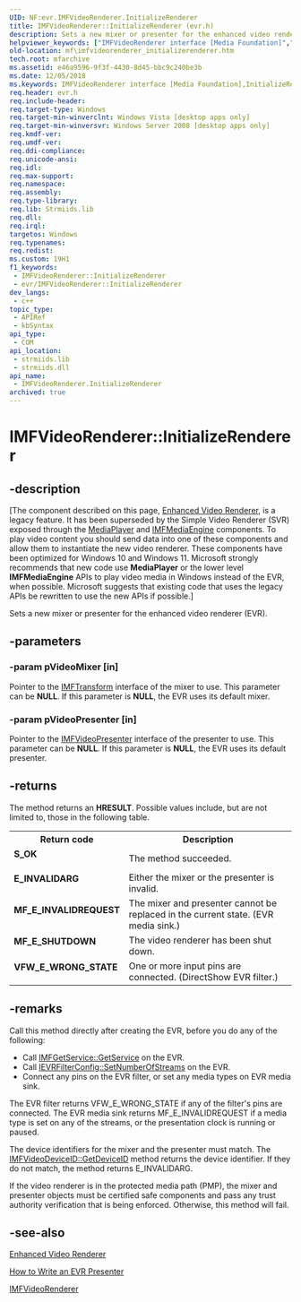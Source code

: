 ```yaml
---
UID: NF:evr.IMFVideoRenderer.InitializeRenderer
title: IMFVideoRenderer::InitializeRenderer (evr.h)
description: Sets a new mixer or presenter for the enhanced video renderer (EVR).
helpviewer_keywords: ["IMFVideoRenderer interface [Media Foundation]","InitializeRenderer method","IMFVideoRenderer.InitializeRenderer","IMFVideoRenderer::InitializeRenderer","InitializeRenderer","InitializeRenderer method [Media Foundation]","InitializeRenderer method [Media Foundation]","IMFVideoRenderer interface","e46a9596-9f3f-4430-8d45-bbc9c240be3b","evr/IMFVideoRenderer::InitializeRenderer","mf.imfvideorenderer_initializerenderer"]
old-location: mf\imfvideorenderer_initializerenderer.htm
tech.root: mfarchive
ms.assetid: e46a9596-9f3f-4430-8d45-bbc9c240be3b
ms.date: 12/05/2018
ms.keywords: IMFVideoRenderer interface [Media Foundation],InitializeRenderer method, IMFVideoRenderer.InitializeRenderer, IMFVideoRenderer::InitializeRenderer, InitializeRenderer, InitializeRenderer method [Media Foundation], InitializeRenderer method [Media Foundation],IMFVideoRenderer interface, e46a9596-9f3f-4430-8d45-bbc9c240be3b, evr/IMFVideoRenderer::InitializeRenderer, mf.imfvideorenderer_initializerenderer
req.header: evr.h
req.include-header: 
req.target-type: Windows
req.target-min-winverclnt: Windows Vista [desktop apps only]
req.target-min-winversvr: Windows Server 2008 [desktop apps only]
req.kmdf-ver: 
req.umdf-ver: 
req.ddi-compliance: 
req.unicode-ansi: 
req.idl: 
req.max-support: 
req.namespace: 
req.assembly: 
req.type-library: 
req.lib: Strmiids.lib
req.dll: 
req.irql: 
targetos: Windows
req.typenames: 
req.redist: 
ms.custom: 19H1
f1_keywords:
 - IMFVideoRenderer::InitializeRenderer
 - evr/IMFVideoRenderer::InitializeRenderer
dev_langs:
 - c++
topic_type:
 - APIRef
 - kbSyntax
api_type:
 - COM
api_location:
 - strmiids.lib
 - strmiids.dll
api_name:
 - IMFVideoRenderer.InitializeRenderer
archived: true
---
```


# IMFVideoRenderer::InitializeRenderer


## -description

[The component described on this page, [Enhanced Video Renderer](/windows/win32/medfound/enhanced-video-renderer), is a legacy feature. It has been superseded by the Simple Video Renderer (SVR) exposed through the [MediaPlayer](/uwp/api/windows.media.playback.mediaplayer) and [IMFMediaEngine](/windows/win32/api/mfmediaengine/nn-mfmediaengine-imfmediaengine) components. To play video content you should send data into one of these components and allow them to instantiate the new video renderer.  These components have been optimized for Windows 10 and Windows 11. Microsoft strongly recommends that new code use **MediaPlayer** or the lower level **IMFMediaEngine** APIs to play video media in Windows instead of the EVR, when possible. Microsoft suggests that existing code that uses the legacy APIs be rewritten to use the new APIs if possible.]

Sets a new mixer or presenter for the enhanced video renderer (EVR).

## -parameters

### -param pVideoMixer [in]

Pointer to the <a href="/windows/desktop/api/mftransform/nn-mftransform-imftransform">IMFTransform</a> interface of the mixer to use. This parameter can be <b>NULL</b>. If this parameter is <b>NULL</b>, the EVR uses its default mixer.

### -param pVideoPresenter [in]

Pointer to the <a href="/windows/desktop/api/evr/nn-evr-imfvideopresenter">IMFVideoPresenter</a> interface of the presenter to use. This parameter can be <b>NULL</b>. If this parameter is <b>NULL</b>, the EVR uses its default presenter.

## -returns

The method returns an <b>HRESULT</b>. Possible values include, but are not limited to, those in the following table.

<table>
<tr>
<th>Return code</th>
<th>Description</th>
</tr>
<tr>
<td width="40%">
<dl>
<dt><b>S_OK</b></dt>
</dl>
</td>
<td width="60%">
The method succeeded.

</td>
</tr>
<tr>
<td width="40%">
<dl>
<dt><b>E_INVALIDARG</b></dt>
</dl>
</td>
<td width="60%">
Either the mixer or the presenter is invalid.

</td>
</tr>
<tr>
<td width="40%">
<dl>
<dt><b>MF_E_INVALIDREQUEST</b></dt>
</dl>
</td>
<td width="60%">
The mixer and presenter cannot be replaced in the current state. (EVR media sink.)

</td>
</tr>
<tr>
<td width="40%">
<dl>
<dt><b>MF_E_SHUTDOWN</b></dt>
</dl>
</td>
<td width="60%">
The video renderer has been shut down.

</td>
</tr>
<tr>
<td width="40%">
<dl>
<dt><b>VFW_E_WRONG_STATE</b></dt>
</dl>
</td>
<td width="60%">
One or more input pins are connected. (DirectShow EVR filter.)

</td>
</tr>
</table>

## -remarks

Call this method directly after creating the EVR, before you do any of the following:

<ul>
<li>
Call <a href="/windows/desktop/api/mfidl/nf-mfidl-imfgetservice-getservice">IMFGetService::GetService</a> on the EVR.

</li>
<li>
Call <a href="/windows/desktop/api/evr/nf-evr-ievrfilterconfig-setnumberofstreams">IEVRFilterConfig::SetNumberOfStreams</a> on the EVR.

</li>
<li>
Connect any pins on the EVR filter, or set any media types on EVR media sink.

</li>
</ul>
The EVR filter returns VFW_E_WRONG_STATE if any of the filter's pins are connected. The EVR media sink returns MF_E_INVALIDREQUEST if a media type is set on any of the streams, or the presentation clock is running or paused.

The device identifiers for the mixer and the presenter must match. The <a href="/windows/desktop/api/evr/nf-evr-imfvideodeviceid-getdeviceid">IMFVideoDeviceID::GetDeviceID</a> method returns the device identifier. If they do not match, the method returns E_INVALIDARG.

If the video renderer is in the protected media path (PMP), the mixer and presenter objects must be certified safe components and pass any trust authority verification that is being enforced. Otherwise, this method will fail.

## -see-also

<a href="/windows/desktop/medfound/enhanced-video-renderer">Enhanced Video Renderer</a>



<a href="/windows/desktop/medfound/how-to-write-an-evr-presenter">How to Write an EVR Presenter</a>



<a href="/windows/desktop/api/evr/nn-evr-imfvideorenderer">IMFVideoRenderer</a>